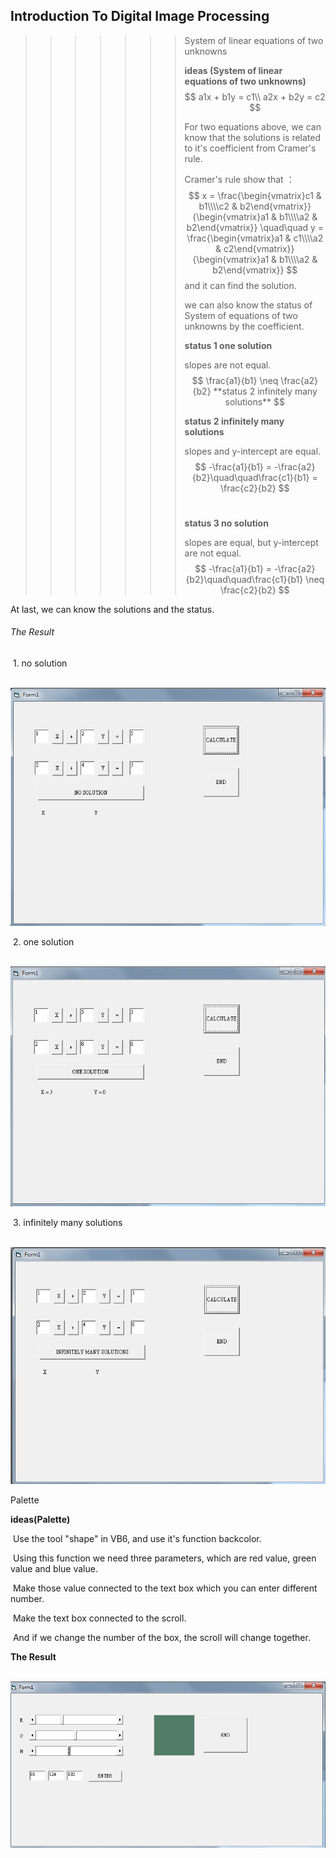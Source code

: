 ## Introduction To Digital Image Processing



> > > > > > > System of linear equations of two unknowns
> > > > > > >
> > > > > > > **ideas (System of linear equations of two unknowns)**	
> > > > > > > $$
> > > > > > > a1x + b1y = c1\\
> > > > > > > a2x + b2y = c2
> > > > > > > $$
> > > > > > >
> > > > > > > For two equations above, we can know that the solutions is related to it's coefficient from Cramer's rule. 
> > > > > > >
> > > > > > > Cramer's rule show that ：
> > > > > > > $$
> > > > > > > x = \frac{\begin{vmatrix}c1 & b1\\\\c2 & b2\end{vmatrix}}{\begin{vmatrix}a1 & b1\\\\a2 & b2\end{vmatrix}} \quad\quad y = \frac{\begin{vmatrix}a1 & c1\\\\a2 & c2\end{vmatrix}}{\begin{vmatrix}a1 & b1\\\\a2 & b2\end{vmatrix}}
> > > > > > > $$
> > > > > > > and it can find the solution.
> > > > > > >
> > > > > > > we can also know the status of System of equations of two unknowns by the coefficient.
> > > > > > >
> > > > > > > **status 1 one solution**
> > > > > > >
> > > > > > > slopes are not equal.
> > > > > > > $$
> > > > > > > \frac{a1}{b1} \neq \frac{a2}{b2}	**status 2 infinitely many solutions**
> > > > > > > $$
> > > > > > >
> > > > > > > **status 2 infinitely many solutions**
> > > > > > >
> > > > > > > slopes and y-intercept are equal.
> > > > > > > $$
> > > > > > > -\frac{a1}{b1} = -\frac{a2}{b2}\quad\quad\frac{c1}{b1} = \frac{c2}{b2}
> > > > > > > $$
> > > > > > > ​	
> > > > > > >
> > > > > > > **status 3 no solution**
> > > > > > >
> > > > > > > slopes are equal, but y-intercept are not equal.
> > > > > > > $$
> > > > > > > -\frac{a1}{b1} = -\frac{a2}{b2}\quad\quad\frac{c1}{b1} \neq \frac{c2}{b2}
> > > > > > > $$
> > > > > > >

At last, we can know the solutions and the status.



###### 		The Result 

​			1. no solution

​			![image](<https://github.com/Chiayuu/1071-Introduction-to-digital-image-processing/blob/master/ITDIP1-1.png>)

​			2. one solution

​			![image](<https://github.com/Chiayuu/1071-Introduction-to-digital-image-processing/blob/master/ITDIP1-2.png>)

​			3. infinitely many solutions		

​			![image](<https://github.com/Chiayuu/1071-Introduction-to-digital-image-processing/blob/master/ITDIP1-3.png>)





Palette



**ideas(Palette)**



​	Use the tool "shape" in VB6, and use it's function backcolor.

​	Using this function we need three parameters, which are red value, green value and blue value.

​	Make those value connected to the text box which you can enter different number.

​	Make the text box connected to the scroll.

​	And if we change the number of the box, the scroll will change together.



**The Result**



​	![image](<https://github.com/Chiayuu/1071-Introduction-to-digital-image-processing/blob/master/ITDIP1-4.png>)







